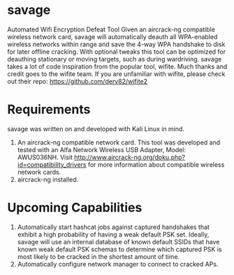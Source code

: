 # savage
Automated Wifi Encryption Defeat Tool
Given an aircrack-ng compatible wireless network card, savage will automatically deauth all WPA-enabled wireless networks within range and save the 4-way WPA handshake to disk for later offline cracking.  With optional tweaks this tool can be optimized for deauthing stationary or moving targets, such as during wardriving.
savage takes a lot of code inspiration from the popular tool, wifite.  Much thanks and credit goes to the wifite team.  If you are unfamiliar with wifite, please check out their repo:  https://github.com/derv82/wifite2
# Requirements
savage was written on and developed with Kali Linux in mind.
1.  An aircrack-ng compatible network card.  This tool was developed and tested with an Alfa Network Wireless USB Adapter, Model: AWUS036NH.  Visit http://www.aircrack-ng.org/doku.php?id=compatibility_drivers for more information about compatible wireless network cards.
2.  aircrack-ng installed.
# Upcoming Capabilities
1.  Automatically start hashcat jobs against captured handshakes that exhibit a high probability of having a weak default PSK set.  Ideally, savage will use an internal database of known default SSIDs that have known weak default PSK schemas to determine which captured PSK is most likely to be cracked in the shortest amount of time.
2.  Automatically configure network manager to connect to cracked APs.
